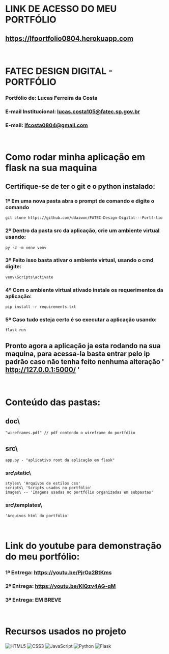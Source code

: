 # LINK DE ACESSO DO MEU PORTFÓLIO
  ## https://lfportfolio0804.herokuapp.com 
  <br> 

# FATEC DESIGN DIGITAL - PORTFÓLIO
### Portfólio de: Lucas Ferreira da Costa
### E-mail Institucional: lucas.costa105@fatec.sp.gov.br
### E-mail: lfcosta0804@gmail.com 
<br>

# Como rodar minha aplicação em flask na sua maquina
  ## Certifique-se de ter o git e o python instalado:
   ### 1º Em uma nova pasta abra o prompt de comando e digite o comando 
    git clone https://github.com/ddaiwon/FATEC-Design-Digital---Portf-lio

  ### 2º Dentro da pasta src da aplicação, crie um ambiente virtual usando:
    py -3 -m venv venv
  
  ### 3º Feito isso  basta ativar o ambiente virtual, usando o cmd digite:
    venv\Scripts\activate

  ### 4º Com o ambiente virtual ativado instale os requerimentos da aplicação:
    pip install -r requirements.txt

  ### 5º Caso tudo esteja certo é so executar a aplicação usando:
    flask run
  
  ## Pronto agora a aplicação ja esta rodando na sua maquina, para acessa-la basta entrar pelo ip padrão caso não tenha feito nenhuma alteração ' http://127.0.0.1:5000/ '

<br>       

# Conteúdo das pastas:
 ## doc\
    "wireframes.pdf" // pdf contendo o wireframe do portfólio


## src\
    app.py - "aplicativo root da aplicação em flask"

   ### src\static\
    styles\ 'Arquivos de estilos css'
    scripts\ 'Scripts usados no portfólio'
    images\ -- 'Imagens usadas no portfólio organizadas em subpastas'
  
  ### src\templates\
    'Arquivos html do portfólio'
  
  <br>

# Link do youtube para demonstração do meu portfólio:
  ### 1ª Entrega: https://youtu.be/PjrOa2BtKms <br>
  ### 2ª Entrega: https://youtu.be/KIQzv4AG-qM <br>
  ### 3ª Entrega: EM BREVE
  <br>

# Recursos usados no projeto 
<div style="display: inline_block">
   <img align="center" alt="HTML5" src="https://img.shields.io/badge/HTML5-000?style=for-the-badge&logo=html5&logoColor=white" />
   <img align="center" alt="CSS3" src="https://img.shields.io/badge/CSS3-000?style=for-the-badge&logo=css3&logoColor=white" />
   <img align="center" alt="JavaScript" src="https://img.shields.io/badge/JavaScript-000?style=for-the-badge&logo=javascript&logoColor=black"/>
   <img align="center" alt="Python" src="https://img.shields.io/badge/Python-000?style=for-the-badge&logo=python&logoColor=white"/> 
   <img align="center" alt="Flask" src="https://img.shields.io/badge/Flask-000000?style=for-the-badge&logo=flask&logoColor=white"/>
</div><br>

